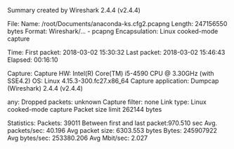 Summary created by Wireshark 2.4.4 (v2.4.4)

File: 
   Name: /root/Documents/anaconda-ks.cfg2.pcapng
   Length: 247156550 bytes
   Format: Wireshark/... - pcapng
   Encapsulation: Linux cooked-mode capture


Time:
   First packet: 2018-03-02 15:30:32
   Last packet: 2018-03-02 15:46:43
   Elapsed: 00:16:10


Capture:
   Capture HW: Intel(R) Core(TM) i5-4590 CPU @ 3.30GHz (with SSE4.2)
   OS: Linux 4.15.3-300.fc27.x86_64
   Capture application: Dumpcap (Wireshark) 2.4.4 (v2.4.4)

   any:
      Dropped packets: unknown
      Capture filter: none
      Link type: Linux cooked-mode capture
      Packet size limit 262144 bytes

Statistics:
   Packets: 39011
   Between first and last packet:970.510 sec
   Avg. packets/sec: 40.196
   Avg packet size: 6303.553 bytes
   Bytes: 245907922
   Avg bytes/sec: 253380.206
   Avg Mbit/sec: 2.027



